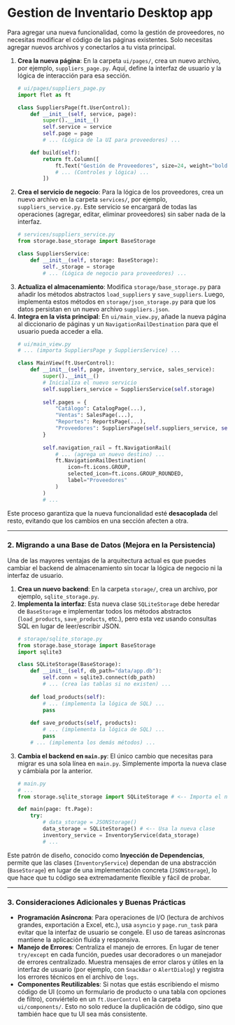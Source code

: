 # Gestion de Inventario Desktop app

Para agregar una nueva funcionalidad, como la gestión de proveedores, no necesitas modificar el código de las páginas existentes. Solo necesitas agregar nuevos archivos y conectarlos a tu vista principal.

1.  **Crea la nueva página**: En la carpeta `ui/pages/`, crea un nuevo archivo, por ejemplo, `suppliers_page.py`. Aquí, define la interfaz de usuario y la lógica de interacción para esa sección.
    ```python
    # ui/pages/suppliers_page.py
    import flet as ft

    class SuppliersPage(ft.UserControl):
        def __init__(self, service, page):
            super().__init__()
            self.service = service
            self.page = page
            # ... (Lógica de la UI para proveedores) ...

        def build(self):
            return ft.Column([
                ft.Text("Gestión de Proveedores", size=24, weight="bold"),
                # ... (Controles y lógica) ...
            ])
    ```
2.  **Crea el servicio de negocio**: Para la lógica de los proveedores, crea un nuevo archivo en la carpeta `services/`, por ejemplo, `suppliers_service.py`. Este servicio se encargará de todas las operaciones (agregar, editar, eliminar proveedores) sin saber nada de la interfaz.
    ```python
    # services/suppliers_service.py
    from storage.base_storage import BaseStorage

    class SuppliersService:
        def __init__(self, storage: BaseStorage):
            self._storage = storage
            # ... (Lógica de negocio para proveedores) ...
    ```
3.  **Actualiza el almacenamiento**: Modifica `storage/base_storage.py` para añadir los métodos abstractos `load_suppliers` y `save_suppliers`. Luego, implementa estos métodos en `storage/json_storage.py` para que los datos persistan en un nuevo archivo `suppliers.json`.
4.  **Integra en la vista principal**: En `ui/main_view.py`, añade la nueva página al diccionario de páginas y un `NavigationRailDestination` para que el usuario pueda acceder a ella.
    ```python
    # ui/main_view.py
    # ... (importa SuppliersPage y SuppliersService) ...

    class MainView(ft.UserControl):
        def __init__(self, page, inventory_service, sales_service):
            super().__init__()
            # Inicializa el nuevo servicio
            self.suppliers_service = SuppliersService(self.storage)
            
            self.pages = {
                "Catálogo": CatalogPage(...),
                "Ventas": SalesPage(...),
                "Reportes": ReportsPage(...),
                "Proveedores": SuppliersPage(self.suppliers_service, self.page) # <-- Nueva página
            }
            
            self.navigation_rail = ft.NavigationRail(
                # ... (agrega un nuevo destino) ...
                ft.NavigationRailDestination(
                    icon=ft.icons.GROUP,
                    selected_icon=ft.icons.GROUP_ROUNDED,
                    label="Proveedores"
                )
            )
            # ...
    ```

Este proceso garantiza que la nueva funcionalidad esté **desacoplada** del resto, evitando que los cambios en una sección afecten a otra.

-----

### 2\. Migrando a una Base de Datos (Mejora en la Persistencia)

Una de las mayores ventajas de la arquitectura actual es que puedes cambiar el backend de almacenamiento sin tocar la lógica de negocio ni la interfaz de usuario.

1.  **Crea un nuevo backend**: En la carpeta `storage/`, crea un archivo, por ejemplo, `sqlite_storage.py`.
2.  **Implementa la interfaz**: Esta nueva clase `SQLiteStorage` debe heredar de `BaseStorage` e implementar todos los métodos abstractos (`load_products`, `save_products`, etc.), pero esta vez usando consultas SQL en lugar de leer/escribir JSON.
    ```python
    # storage/sqlite_storage.py
    from storage.base_storage import BaseStorage
    import sqlite3

    class SQLiteStorage(BaseStorage):
        def __init__(self, db_path="data/app.db"):
            self.conn = sqlite3.connect(db_path)
            # ... (crea las tablas si no existen) ...
        
        def load_products(self):
            # ... (implementa la lógica de SQL) ...
            pass
            
        def save_products(self, products):
            # ... (implementa la lógica de SQL) ...
            pass
        # ... (implementa los demás métodos) ...
    ```
3.  **Cambia el backend en `main.py`**: El único cambio que necesitas para migrar es una sola línea en `main.py`. Simplemente importa la nueva clase y cámbiala por la anterior.
    ```python
    # main.py
    # ...
    from storage.sqlite_storage import SQLiteStorage # <-- Importa el nuevo backend

    def main(page: ft.Page):
        try:
            # data_storage = JSONStorage()
            data_storage = SQLiteStorage() # <-- Usa la nueva clase
            inventory_service = InventoryService(data_storage)
            # ...
    ```

Este patrón de diseño, conocido como **Inyección de Dependencias**, permite que las clases (`InventoryService`) dependan de una abstracción (`BaseStorage`) en lugar de una implementación concreta (`JSONStorage`), lo que hace que tu código sea extremadamente flexible y fácil de probar.

-----

### 3\. Consideraciones Adicionales y Buenas Prácticas

  * **Programación Asíncrona**: Para operaciones de I/O (lectura de archivos grandes, exportación a Excel, etc.), usa `asyncio` y `page.run_task` para evitar que la interfaz de usuario se congele.  El uso de tareas asíncronas mantiene la aplicación fluida y responsiva.
  * **Manejo de Errores**: Centraliza el manejo de errores. En lugar de tener `try/except` en cada función, puedes usar decoradores o un manejador de errores centralizado. Muestra mensajes de error claros y útiles en la interfaz de usuario (por ejemplo, con `SnackBar` o `AlertDialog`) y registra los errores técnicos en el archivo de `logs`.
  * **Componentes Reutilizables**: Si notas que estás escribiendo el mismo código de UI (como un formulario de producto o una tabla con opciones de filtro), conviértelo en un `ft.UserControl` en la carpeta `ui/components/`. Esto no solo reduce la duplicación de código, sino que también hace que tu UI sea más consistente.
